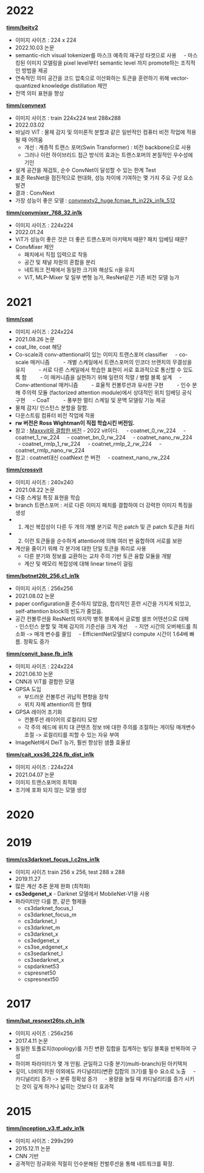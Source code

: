   

# 2022

  
[**timm/beitv2**](https://huggingface.co/timm/beitv2_base_patch16_224.in1k_ft_in22k)

- 이미지 사이즈 : 224 x 224
- 2022.10.03 논문
- semantic-rich visual tokenizer를 마스크 예측의 재구성 타겟으로 사용
    - 마스킹된 이미지 모델링을 pixel level부터 semantic level 까지 promote하는 조직적인 방법을 제공
- 연속적인 의미 공간을 코드 압축으로 이산화하는 토큰을 훈련하기 위해 vector-quantized knowledge distillation 제안
- 전역 의미 표현을 향상

[**timm/convnext**](https://huggingface.co/timm/convnext_atto.d2_in1k)

- 이미지 사이즈 : train 224x224 test 288x288
- 2022.03.02
- 바닐라 ViT : 물체 감지 및 의미론적 분할과 같은 일반적인 컴퓨터 비전 작업에 적용될 때 어려움
	- 개선 : 계층적 트랜스 포머(Swin Transformer) : 비전 backbone으로 사용
	- 그러나 이런 하이브리드 접근 방식의 효과는 트랜스포머의 본질적인 우수성에 기인
- 설계 공간을 재검토, 순수 ConvNet이 달성할 수 있는 한계 Test
-  표준 ResNet을 점진적으로 현대화, 성능 차이에 기여하는 몇 가지 주요 구성 요소 발견
- 결과 : ConvNext
- 가장 성능이 좋은 모델 : [convnextv2_huge.fcmae_ft_in22k_in1k_512](https://huggingface.co/timm/convnextv2_huge.fcmae_ft_in22k_in1k_512)


[**timm/convmixer_768_32.in1k**](https://huggingface.co/timm/convmixer_768_32.in1k)

- 이미지 사이즈 : 224x224
- 2022.01.24
- ViT가 성능이 좋은 것은 더 좋은 트랜스포머 아키택처 때문? 패치 임베딩 때문?
- ConvMixer 제안
	- 패치에서 직접 입력으로 작동
	- 공간 및 채널 차원의 혼합을 분리
	- 네트워크 전체에서 동일한 크기와 해상도 n을 유지
	- ViT, MLP-Mixer 및 일부 변형 능가, ResNet같은 기존 비전 모델 능가

# 2021

[**timm/coat**](https://huggingface.co/timm/coat_lite_mini.in1k)

- 이미지 사이즈 : 224x224
- 2021.08.26 논문
- coat_lite, coat 해당
- Co-scale과 conv-attentional이 있는 이미지 트랜스포머 classifier
    - co-scale 매커니즘
        - 개별 스케일에서 트랜스포머의 인코더 브랜치의 무결성을 유지
        - 서로 다른 스케일에서 학습한 표현이 서로 효과적으로 통신할 수 있도록 함
        - 이 매커니즘을 실현하기 위해 일련의 직렬 / 병렬 블록 설계
    - Conv-attentional 매커니즘
        - 효율적 컨볼루션과 유사한 구현
        - 인수 분해 주의력 모듈 (factorized attention module)에서 상대적인 위치 임베딩 공식 구현
    - CoaT
        - 풍부한 멀티 스케일 및 문맥 모델링 기능 제공
- 물체 감지/ 인스턴스 분할을 잘함.
- 다운스트림 컴퓨터 비전 작업에 적용
- **rw 버전은 Ross Wightman이 직접 학습시킨 버전임.**
- 참고 : [Maxxvit와 결합한 버전](https://huggingface.co/timm/coatnet_nano_rw_224.sw_in1k) - 2022 vit이다.
    - coatnet_0_rw_224
    - coatnet_1_rw_224
    - coatnet_bn_0_rw_224
    - coatnet_nano_rw_224
    - coatnet_rmlp_1_rw_224
    - coatnet_rmlp_2_rw_224
    - coatnet_rmlp_nano_rw_224
- 참고 : coatnet대신 coatNext 쓴 버전
    - coatnext_nano_rw_224

[**timm/crossvit**](https://huggingface.co/timm/crossvit_9_240.in1k)

- 이미지 사이즈 : 240x240
- 2021.08.22 논문
- 다중 스케일 특징 표현을 학습
- branch 트랜스포머 : 서로 다른 이미지 패치를 결합하여 더 강력한 이미지 특징을 생성 
- 1. 계산 복잡성이 다른 두 개의 개별 분기로 작은 patch 및 큰 patch 토큰을 처리
- 2. 이런 토큰들을 순수하게 attention에 의해 여러 번 융합하여 서로를 보완
- 계산을 줄이기 위해 각 분기에 대한 단일 토큰을 쿼리로 사용
	- 다른 분기와 정보를 교환하는 교차 주의 기반 토큰 융합 모듈을 개발
	- 계산 및 메모리 복잡성에 대해 linear time이 걸림


[**timm/botnet26t_256.c1_in1k**](https://huggingface.co/timm/botnet26t_256.c1_in1k)

- 이미지 사이즈 : 256x256
- 2021.08.02 논문
- paper configuration을 준수하지 않았음, 합리적인 훈련 시간을 가지게 되었고, self-attention block의 빈도가 줄었음.
- 공간 컨볼루션을 ResNet의 마지막 병목 블록에서 글로벌 셀프 어텐션으로 대체
    - 인스턴스 분할 및 객체 감지의 기준선을 크게 개선
    - 지연 시간의 오버헤드를 최소화 -> 매개 변수를 줄임
    - EfficientNet모델보다 compute 시간이 1.64배 빠름. 정확도 증가

[**timm/convit_base.fb_in1k**](https://huggingface.co/timm/convit_base.fb_in1k)

- 이미지 사이즈 : 224x224
- 2021.06.10 논문
- CNN과 ViT를 결합한 모델
- GPSA 도입
	- 부드러운 컨볼루션 귀납적 편향을 장착
	- 위치 자체 attention의 한 형태
- GPSA 레이어 초기화
	- 컨볼루션 레이어의 로컬리티 모방
	- 각 주의 헤드에 위치 대 콘텐츠 정보 t에 대한 주의를 조절하는 게이팅 매개변수 조절 -> 로컬리티를 피할 수 있는 자유 부여
- ImageNet에서 DeiT 능가, 훨씬 향상된 샘플 효율성
  

[**timm/cait_xxs36_224.fb_dist_in1k**](https://huggingface.co/timm/cait_xxs36_224.fb_dist_in1k)

- 이미지 사이즈 : 224x224
- 2021.04.07 논문
- 이미지 트랜스포머의 최적화
- 조기에 포화 되지 않는 모델 생성

  

# 2020

  
# 2019

[**timm/cs3darknet_focus_l.c2ns_in1k**](https://huggingface.co/timm/cs3darknet_focus_l.c2ns_in1k)

- 이미지 사이즈 train 256 x 256, test 288 x 288
- 2019.11.27
- 많은 계산 추론 문제 완화 (최적화)
- **cs3edgenet_x** - Darknet 모델에서 MobileNet-V1을 사용
- 파라미터만 다를 뿐, 같은 형제들
	- cs3darknet_focus_l 
	- cs3darknet_focus_m 
	- cs3darknet_l
	- cs3darknet_m
	- cs3darknet_x 
	- cs3edgenet_x 
	- cs3se_edgenet_x 
	- cs3sedarknet_l 
	- cs3sedarknet_x 
	- cspdarknet53 
	- cspresnet50 
	- cspresnext50
  
# 2017

[**timm/bat_resnext26ts.ch_in1k**]()

- 이미지 사이즈 : 256x256
- 2017.4.11 논문
- 동일한 토폴로지(topology)를 가진 변환 집합을 집계하는 빌딩 블록을 반복하여 구성
- 하이퍼 파라미터가 몇 개 안됨. 균일하고 다중 분기(multi-branch)된 아키텍처
- 깊이, 너비의 차원 이외에도 카디널리티(변환 집합의 크기)를 필수 요소로 노출
    - 카디널리티 증가 -> 분류 정확성 증가
    - 용량을 늘릴 때 카디널리티를 증가 시키는 것이 깊게 하거나 넓히는 것보다 더 효과적
  

# 2015

  

[**timm/inception_v3.tf_adv_in1k**](https://huggingface.co/timm/inception_v3.tf_adv_in1k)

- 이미지 사이즈 : 299x299
- 2015.12.11 논문
- CNN 기반
- 공격적인 정규화와 적절히 인수분해된 컨벌루션을 통해 네트워크를 확장.